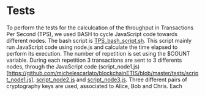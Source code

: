 # Tests

To perform the tests for the calculcation of the throughput in Transactions Per Second (TPS), we used BASH to cycle JavaScript code towards different nodes.
The bash script is [TPS_bash_script.sh](https://github.com/michelescarlato/blockchainETIS/blob/master/tests/TPS_bash_script.sh). This script mainly run JavaScript code using node.js 
and calculate the time elapsed to perform its execution.
The number of repetition is set using the $COUNT variable. During each repetition 3 transactions are sent to 3 differents nodes, through the JavaScript code (script_node1.js)[https://github.com/michelescarlato/blockchainETIS/blob/master/tests/script_node1.js], 
[script_node2.js](https://github.com/michelescarlato/blockchainETIS/blob/master/tests/script_node2.js) and [script_node3.js](https://github.com/michelescarlato/blockchainETIS/blob/master/tests/script_node3.js).
Three different pairs of cryptography keys are used, associated to Alice, Bob and Chris.
Each 
